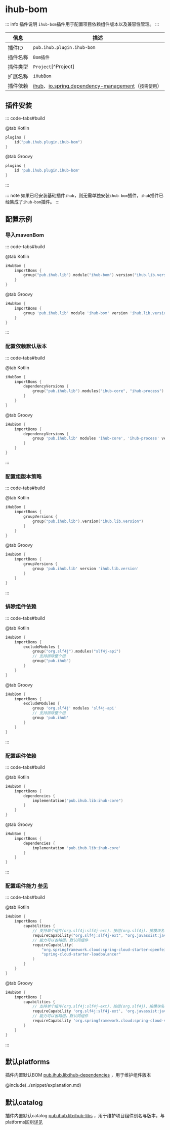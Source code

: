 # ihub-bom

::: info 插件说明
`ihub-bom`插件用于配置项目依赖组件版本以及兼容性管理。
:::

| 信息 | 描述 |
|------|------|
| 插件ID | `pub.ihub.plugin.ihub-bom` |
| 插件名称 | `Bom插件` |
| 插件类型 | `Project`[^Project] |
| 扩展名称 | `iHubBom` |
| 插件依赖 | [ihub](iHub)、[io.spring.dependency-management](https://github.com/spring-gradle-plugins/dependency-management-plugin)（`按需使用`） |

## 插件安装

::: code-tabs#build

@tab Kotlin

```kotlin
plugins {
    id("pub.ihub.plugin.ihub-bom")
}
```

@tab Groovy

```groovy
plugins {
    id 'pub.ihub.plugin.ihub-bom'
}
```

:::

::: note
如果已经安装基础插件`ihub`，则无需单独安装`ihub-bom`插件，`ihub`插件已经集成了`ihub-bom`插件。
:::

## 配置示例

### 导入mavenBom

::: code-tabs#build

@tab Kotlin

```kotlin
iHubBom {
    importBoms {
        group("pub.ihub.lib").module("ihub-bom").version("ihub.lib.version")
    }
}
```

@tab Groovy

```groovy
iHubBom {
    importBoms {
        group 'pub.ihub.lib' module 'ihub-bom' version 'ihub.lib.version'
    }
}
```

:::

### 配置依赖默认版本

::: code-tabs#build

@tab Kotlin

```kotlin
iHubBom {
    importBoms {
        dependencyVersions {
            group("pub.ihub.lib").modules("ihub-core", "ihub-process").version("ihub.lib.version")
        }
    }
}
```

@tab Groovy

```groovy
iHubBom {
    importBoms {
        dependencyVersions {
            group 'pub.ihub.lib' modules 'ihub-core', 'ihub-process' version 'ihub.lib.version'
        }
    }
}
```

:::

### 配置组版本策略

::: code-tabs#build

@tab Kotlin

```kotlin
iHubBom {
    importBoms {
        groupVersions {
            group("pub.ihub.lib").version("ihub.lib.version")
        }
    }
}
```

@tab Groovy

```groovy
iHubBom {
    importBoms {
        groupVersions {
            group 'pub.ihub.lib' version 'ihub.lib.version'
        }
    }
}
```

:::

### 排除组件依赖

::: code-tabs#build

@tab Kotlin

```kotlin
iHubBom {
    importBoms {
        excludeModules {
            group("org.slf4j").modules("slf4j-api")
            // 支持排除整个组
            group("pub.ihub")
        }
    }
}
```

@tab Groovy

```groovy
iHubBom {
    importBoms {
        excludeModules {
            group 'org.slf4j' modules 'slf4j-api'
            // 支持排除整个组
            group 'pub.ihub'
        }
    }
}
```

:::

### 配置组件依赖

::: code-tabs#build

@tab Kotlin

```kotlin
iHubBom {
    importBoms {
        dependencies {
            implementation("pub.ihub.lib:ihub-core")
        }
    }
}
```

@tab Groovy

```groovy
iHubBom {
    importBoms {
        dependencies {
            implementation 'pub.ihub.lib:ihub-core'
        }
    }
}
```

:::

### 配置组件能力 [参见](https://docs.gradle.org/current/userguide/feature_variants.html#sec::consuming_feature_variants)

::: code-tabs#build

@tab Kotlin

```kotlin
iHubBom {
    importBoms {
        capabilities {
            // 支持单个组件(org.slf4j:slf4j-ext)、按组(org.slf4j)、按模块名(slf4j-ext)进行配置
            requireCapability("org.slf4j:slf4j-ext", "org.javassist:javassist")
            // 能力可以省略组，默认同组件
            requireCapability(
                "org.springframework.cloud:spring-cloud-starter-openfeign",
                "spring-cloud-starter-loadbalancer"
            )
        }
    }
}
```

@tab Groovy

```groovy
iHubBom {
    importBoms {
        capabilities {
            // 支持单个组件(org.slf4j:slf4j-ext)、按组(org.slf4j)、按模块名(slf4j-ext)进行配置
            requireCapability 'org.slf4j:slf4j-ext', 'org.javassist:javassist'
            // 能力可以省略组，默认同组件
            requireCapability 'org.springframework.cloud:spring-cloud-starter-openfeign', 'spring-cloud-starter-loadbalancer'
        }
    }
}
```

:::

## 默认platforms

插件内置默认BOM [pub.ihub.lib:ihub-dependencies](https://mvnrepository.com/artifact/pub.ihub.lib/ihub-dependencies) ，用于维护组件版本

@include(../snippet/explanation.md)

## 默认catalog

插件内置默认catalog [pub.ihub.lib:ihub-libs](https://mvnrepository.com/artifact/pub.ihub.lib/ihub-libs) ，用于维护项目组件别名与版本，与platforms区别[详见](https://docs.gradle.org/current/userguide/platforms.html#sub:platforms-vs-catalog)